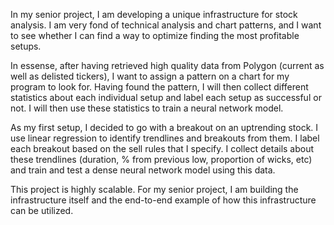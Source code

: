 In my senior project, I am developing a unique infrastructure for stock analysis. I am very fond of technical analysis and chart patterns, and I want to see whether I can find a way to optimize finding the most profitable setups. 

In essense, after having retrieved high quality data from Polygon (current as well as delisted tickers), I want to assign a pattern on a chart for my program to look for. Having found the pattern, I will then collect different statistics about each individual setup and label each setup as successful or not. I will then use these statistics to train a neural network model. 

As my first setup, I decided to go with a breakout on an uptrending stock. I use linear regression to identify trendlines and breakouts from them. I label each breakout based on the sell rules that I specify. I collect details about these trendlines (duration, % from previous low, proportion of wicks, etc) and train and test a dense neural network model using this data.

This project is highly scalable. For my senior project, I am building the infrastructure itself and the end-to-end example of how this infrastructure can be utilized.